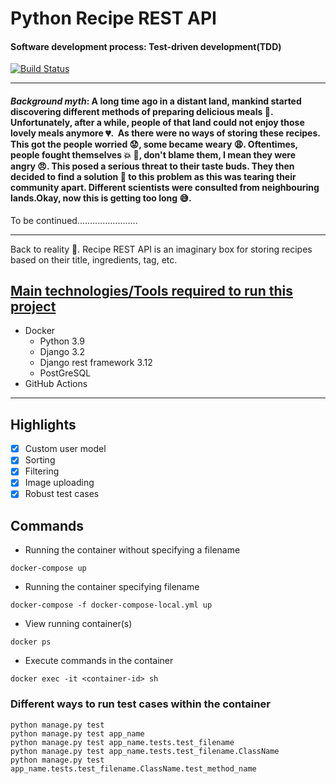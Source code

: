 # Python Recipe REST API
#### Software development process: Test-driven development(TDD)

[![Build Status](https://app.travis-ci.com/osakoh/recipe-API.svg?branch=main)](https://app.travis-ci.com/osakoh/recipe-API)

___

#### _Background myth_: A long time ago in a distant land, mankind started discovering different methods of preparing delicious meals :meat_on_bone:. Unfortunately, after a while, people of that land could not enjoy those lovely meals anymore :broken_heart:.  As there were no ways of storing these recipes. This got the people worried :worried:, some became weary :weary:. Oftentimes, people fought themselves :collision: :facepunch:, don't blame them, I mean they were angry :angry:. This posed a serious threat to their taste buds. They then decided to find a solution :wrench: to this problem as this was tearing their community apart. Different scientists were consulted from neighbouring lands.Okay, now this is getting too long :sweat_smile:. 
To be continued........................

---

Back to reality :rocket:.
Recipe REST API is an imaginary box for storing recipes based on their title, ingredients, tag, etc. 

## [Main technologies/Tools required to run this project](requirements/base.txt)
* Docker
    * Python 3.9
    * Django 3.2
    * Django rest framework 3.12
    * PostGreSQL
* GitHub Actions
---

## Highlights

- [x] Custom user model 
- [x] Sorting
- [x] Filtering
- [x] Image uploading
- [x] Robust test cases

## Commands
- Running the container without specifying a filename
```
docker-compose up 
```
- Running the container specifying filename

```
docker-compose -f docker-compose-local.yml up
```

- View running container(s)
```
docker ps
```

- Execute commands in the container
```
docker exec -it <container-id> sh
```

### Different ways to run test cases within the container
```
python manage.py test
python manage.py test app_name
python manage.py test app_name.tests.test_filename
python manage.py test app_name.tests.test_filename.ClassName
python manage.py test app_name.tests.test_filename.ClassName.test_method_name
```



